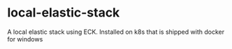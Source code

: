 # local-elastic-stack
A local elastic stack using ECK. Installed on k8s that is shipped with docker for windows
